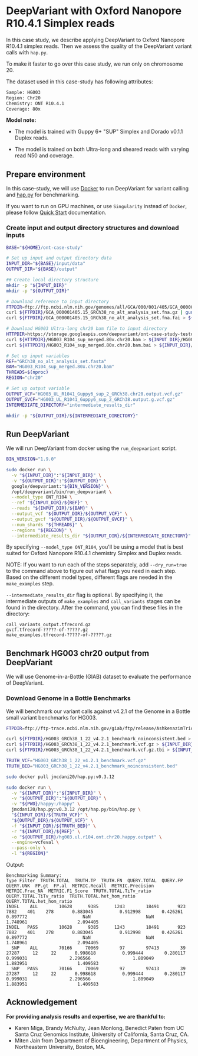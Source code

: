 # DeepVariant with Oxford Nanopore R10.4.1 Simplex reads

In this case study, we describe applying DeepVariant to Oxford Nanopore R10.4.1
simplex reads. Then we assess the quality of the DeepVariant variant calls with
`hap.py`.

To make it faster to go over this case study, we run only on chromosome 20.

The dataset used in this case-study has following attributes:

```bash
Sample: HG003
Region: Chr20
Chemistry: ONT R10.4.1
Coverage: 80x
```

**Model note:**

*   The model is trained with Guppy 6+ "SUP" Simplex and Dorado v0.1.1 Duplex
    reads.

*   The model is trained on both Ultra-long and sheared reads with varying read
    N50 and coverage.

## Prepare environment

In this case-study, we will use [Docker](https://docs.docker.com/get-docker/) to
run DeepVariant for variant calling and
[hap.py](https://github.com/illumina/hap.py) for benchmarking.

If you want to run on GPU machines, or use `Singularity` instead of `Docker`,
please follow [Quick Start](deepvariant-quick-start.md) documentation.

### Create input and output directory structures and download inputs

```bash
BASE="${HOME}/ont-case-study"

# Set up input and output directory data
INPUT_DIR="${BASE}/input/data"
OUTPUT_DIR="${BASE}/output"

## Create local directory structure
mkdir -p "${INPUT_DIR}"
mkdir -p "${OUTPUT_DIR}"

# Download reference to input directory
FTPDIR=ftp://ftp.ncbi.nlm.nih.gov/genomes/all/GCA/000/001/405/GCA_000001405.15_GRCh38/seqs_for_alignment_pipelines.ucsc_ids
curl ${FTPDIR}/GCA_000001405.15_GRCh38_no_alt_analysis_set.fna.gz | gunzip > ${INPUT_DIR}/GRCh38_no_alt_analysis_set.fasta
curl ${FTPDIR}/GCA_000001405.15_GRCh38_no_alt_analysis_set.fna.fai > ${INPUT_DIR}/GRCh38_no_alt_analysis_set.fasta.fai

# Download HG003 Ultra-long chr20 bam file to input directory
HTTPDIR=https://storage.googleapis.com/deepvariant/ont-case-study-testdata
curl ${HTTPDIR}/HG003_R104_sup_merged.80x.chr20.bam > ${INPUT_DIR}/HG003_R104_sup_merged.80x.chr20.bam
curl ${HTTPDIR}/HG003_R104_sup_merged.80x.chr20.bam.bai > ${INPUT_DIR}/HG003_R104_sup_merged.80x.chr20.bam.bai

# Set up input variables
REF="GRCh38_no_alt_analysis_set.fasta"
BAM="HG003_R104_sup_merged.80x.chr20.bam"
THREADS=$(nproc)
REGION="chr20"

# Set up output variable
OUTPUT_VCF="HG003_UL_R1041_Guppy6_sup_2_GRCh38.chr20.output.vcf.gz"
OUTPUT_GVCF="HG003_UL_R1041_Guppy6_sup_2_GRCh38.output.g.vcf.gz"
INTERMEDIATE_DIRECTORY="intermediate_results_dir"

mkdir -p "${OUTPUT_DIR}/${INTERMEDIATE_DIRECTORY}"
```

## Run DeepVariant

We will run DeepVariant from docker using the `run_deepvariant` script.

```bash
BIN_VERSION="1.9.0"

sudo docker run \
  -v "${INPUT_DIR}":"${INPUT_DIR}" \
  -v "${OUTPUT_DIR}":"${OUTPUT_DIR}" \
  google/deepvariant:"${BIN_VERSION}" \
  /opt/deepvariant/bin/run_deepvariant \
  --model_type ONT_R104 \
  --ref "${INPUT_DIR}/${REF}" \
  --reads "${INPUT_DIR}/${BAM}" \
  --output_vcf "${OUTPUT_DIR}/${OUTPUT_VCF}" \
  --output_gvcf "${OUTPUT_DIR}/${OUTPUT_GVCF}" \
  --num_shards "${THREADS}" \
  --regions "${REGION}" \
  --intermediate_results_dir "${OUTPUT_DIR}/${INTERMEDIATE_DIRECTORY}"
```

By specifying `--model_type ONT_R104`, you'll be using a model that is best
suited for Oxford Nanopore R10.4.1 chemistry Simplex and Duplex reads.

NOTE: If you want to run each of the steps separately, add `--dry_run=true`
to the command above to figure out what flags you need in each step. Based on
the different model types, different flags are needed in the `make_examples`
step.

`--intermediate_results_dir` flag is optional. By specifying it, the
intermediate outputs of `make_examples` and `call_variants` stages can be found
in the directory. After the command, you can find these files in the directory:

```
call_variants_output.tfrecord.gz
gvcf.tfrecord-?????-of-?????.gz
make_examples.tfrecord-?????-of-?????.gz
```

## Benchmark HG003 chr20 output from DeepVariant

We will use Genome-in-a-Bottle (GIAB) dataset to evaluate the performance of
DeepVariant.

### Download Genome in a Bottle Benchmarks

We will benchmark our variant calls against v4.2.1 of the Genome in a Bottle
small variant benchmarks for HG003.

```bash
FTPDIR=ftp://ftp-trace.ncbi.nlm.nih.gov/giab/ftp/release/AshkenazimTrio/HG003_NA24149_father/NISTv4.2.1/GRCh38

curl ${FTPDIR}/HG003_GRCh38_1_22_v4.2.1_benchmark_noinconsistent.bed > ${INPUT_DIR}/HG003_GRCh38_1_22_v4.2.1_benchmark_noinconsistent.bed
curl ${FTPDIR}/HG003_GRCh38_1_22_v4.2.1_benchmark.vcf.gz > ${INPUT_DIR}/HG003_GRCh38_1_22_v4.2.1_benchmark.vcf.gz
curl ${FTPDIR}/HG003_GRCh38_1_22_v4.2.1_benchmark.vcf.gz.tbi > ${INPUT_DIR}/HG003_GRCh38_1_22_v4.2.1_benchmark.vcf.gz.tbi

TRUTH_VCF="HG003_GRCh38_1_22_v4.2.1_benchmark.vcf.gz"
TRUTH_BED="HG003_GRCh38_1_22_v4.2.1_benchmark_noinconsistent.bed"
```

```bash
sudo docker pull jmcdani20/hap.py:v0.3.12

sudo docker run \
  -v "${INPUT_DIR}":"${INPUT_DIR}" \
  -v "${OUTPUT_DIR}":"${OUTPUT_DIR}" \
  -v "${PWD}/happy:/happy" \
  jmcdani20/hap.py:v0.3.12 /opt/hap.py/bin/hap.py \
  "${INPUT_DIR}/${TRUTH_VCF}" \
  "${OUTPUT_DIR}/${OUTPUT_VCF}" \
  -f "${INPUT_DIR}/${TRUTH_BED}" \
  -r "${INPUT_DIR}/${REF}" \
  -o "${OUTPUT_DIR}/hg003.ul.r104.ont.chr20.happy.output" \
  --engine=vcfeval \
  --pass-only \
  -l "${REGION}"
```

Output:

```
Benchmarking Summary:
Type Filter  TRUTH.TOTAL  TRUTH.TP  TRUTH.FN  QUERY.TOTAL  QUERY.FP  QUERY.UNK  FP.gt  FP.al  METRIC.Recall  METRIC.Precision  METRIC.Frac_NA  METRIC.F1_Score  TRUTH.TOTAL.TiTv_ratio  QUERY.TOTAL.TiTv_ratio  TRUTH.TOTAL.het_hom_ratio  QUERY.TOTAL.het_hom_ratio
INDEL    ALL        10628      9385      1243        18491       923       7882    401    278       0.883045          0.912998        0.426261         0.897772                     NaN                     NaN                   1.748961                   2.094405
INDEL   PASS        10628      9385      1243        18491       923       7882    401    278       0.883045          0.912998        0.426261         0.897772                     NaN                     NaN                   1.748961                   2.094405
  SNP    ALL        70166     70069        97        97413        39      27287     12     22       0.998618          0.999444        0.280117         0.999031                2.296566                1.809049                   1.883951                   1.409583
  SNP   PASS        70166     70069        97        97413        39      27287     12     22       0.998618          0.999444        0.280117         0.999031                2.296566                1.809049                   1.883951                   1.409583
```

## Acknowledgement

**For providing analysis results and expertise, we are thankful to:**

*   Karen Miga, Brandy McNulty, Jean Monlong, Benedict Paten from UC Santa Cruz
    Genomics Institute, University of California, Santa Cruz, CA.
*   Miten Jain from Department of Bioengineering, Department of Physics,
    Northeastern University, Boston, MA.
